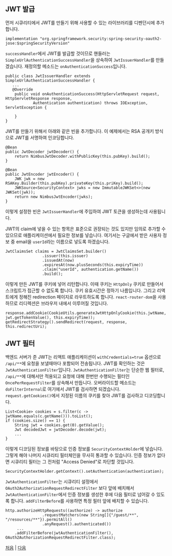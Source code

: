 ## JWT 발급
먼저 시큐리티에서 JWT를 만들기 위해 사용할 수 있는 라이브러리를 디펜던시에 추가합니다.

```
implementation "org.springframework.security:spring-security-oauth2-jose:$springSecurityVersion"
```

`successHandler`에서 JWT를 발급할 것이므로 핸들러는 `SimpleUrlAuthenticationSuccessHandler`을 상속하여 `JwtIssuerHandler`를 만들겠습니다. 재정의할 메소드는 `onAuthenticationSuccess`입니다.

```
public class JwtIssuerHandler extends SimpleUrlAuthenticationSuccessHandler {
   ...
   @Override
	public void onAuthenticationSuccess(HttpServletRequest request, HttpServletResponse response,
			Authentication authentication) throws IOException, ServletException {	

    }
}
```

JWT를 만들기 위해서 아래와 같은 빈을 추가합니다. 이 예제에서는 RSA 공개키 방식으로 JWT를 서명하여 인코딩합니다. 

```
@Bean
public JwtDecoder jwtDecoder() {
	return NimbusJwtDecoder.withPublicKey(this.pubKey).build();
}
	
@Bean
public JwtEncoder jwtEncoder() {
	JWK jwk = new RSAKey.Builder(this.pubKey).privateKey(this.priKey).build();
	JWKSource<SecurityContext> jwks = new ImmutableJWKSet<>(new JWKSet(jwk));
	return new NimbusJwtEncoder(jwks);
}
```
이렇게 설정한 빈은 `JwtIssuerHandler`에 주입하여 JWT 토큰을 생성하는데 사용됩니다.

JWT의 claim에 넣을 수 있는 항목은 표준으로 권장되는 것도 있지만 임의로 추가할 수 있으므로 애플리케이션에서 필요한 정보를 넣습니다. 여기서는 구글에서 받은 사용자 정보 중 email을 `userId`라는 이름으로 넣도록 하겠습니다. 

```
JwtClaimsSet claims = JwtClaimsSet.builder()
				.issuer(this.issuer)
				.issuedAt(now)
				.expiresAt(now.plusSeconds(this.expiryTime))
				.claim("userId", authentication.getName())
				.build();
```

이렇게 만든 JWT를 쿠키에 넣어 리턴합니다. 이때 쿠키는 `HttpOnly` 쿠키로 만들어서 스크립트가 접근할 수 없도록 합니다. 쿠키 유효시간은 정하기 나름입니다. 그리고 리액트에게 정해진 redirection 페이지로 라우트하도록 합니다. `react-router-dom`을 사용하므로 리디렉션은 브라우저 내에서 이루어질 것입니다. 

```
response.addCookie(CookieUtils.generateJwtHttpOnlyCookie(this.jwtName, jwt.getTokenValue(), this.expiryTime));	
getRedirectStrategy().sendRedirect(request, response, this.redirectUri);
```

## JWT 필터

백엔드 서버가 준 JWT는 리액트 애플리케이션이 `withCredentials=true` 옵션으로 `/api/**`에 요청을 보낼때마다 포함되어 전송됩니다. JWT를 확인하는 것은 `JwtAuthenticationFilter`입니다. `JwtAuthenticationFilter`는 단순한 웹 필터로, `/api/**`에 대해서만 적용되고 요청에 대해 한번만 수행되는 필터인 `OncePerRequestFilter`를 상속해서 만듭니다. 오버라이드할 메소드는 `doFilterInternal`로 여기에서 JWT를 검사하면 되겠습니다. `request.getCookies()`에서 지정된 이름의 쿠키를 찾아 JWT를 검사하고 디코딩합니다. 

```
List<Cookie> cookies = s.filter(c -> jwtName.equals(c.getName())).toList();
if (cookies.size() == 1) {
    String jwt = cookies.get(0).getValue();
    Jwt decodedJwt = jwtDecoder.decode(jwt);
    ...
}
```
이렇게 디코딩된 정보를 바탕으로 인증 정보를 `SecurityContextHolder`에 넣습니다. 그렇게 해야 나머지 시큐리티 필터체인을 무사히 통과할 수 있습니다. 인증 정보가 없다면 시큐리티 필터는 그 전처럼 "Access Denied"로 차단할 것입니다.

```
SecurityContextHolder.getContext().setAuthentication(authentication);
```

`JwtAuthenticationFilter`는 시큐리티 설정에서 `OAuth2AuthorizationRequestRedirectFilter` 보다 앞에 배치해서 `JwtAuthenticationFilter`에서 인증 정보를 생성한 후에 다음 필터로 넘어갈 수 있도록 합니다. `addFilterBefore`를 사용하면 특정 필터 앞에 배치할 수 있습니다.

```
http.authorizeHttpRequests((authorize) -> authorize
				.requestMatchers(new String[]{"/guest/**", "/resources/**"}).permitAll()
				.anyRequest().authenticated())
     ...           
    .addFilterBefore(jwtAuthenticationFilter(), OAuth2AuthorizationRequestRedirectFilter.class);
```


[처음](../README.md) | [다음](../03/README.md)
